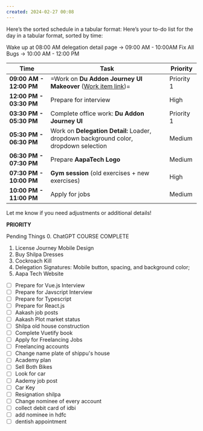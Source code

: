 ```yaml
---
created: 2024-02-27 00:08
---
```

Here’s the sorted schedule in a tabular format:
Here’s your to-do list for the day in a tabular format, sorted by time:

Wake up at 08:00 AM 
delegation detail page -> 09:00 AM - 10:00AM
Fix All Bugs -> 10:00 AM - 12:00 PM



| **Time**                | **Task**                                                                                                                              | **Priority** |
| ----------------------- | ------------------------------------------------------------------------------------------------------------------------------------- | ------------ |
| **09:00 AM - 12:00 PM** | =Work on **Du Addon Journey UI Makeover** ([Work item link](https://devops.det.gov.ae/DefaultCollection/IID/_workitems/edit/71714/))= | Priority 1   |
| **12:00 PM - 03:30 PM** | Prepare for interview                                                                                                                 | High         |
| **03:30 PM - 05:30 PM** | Complete office work: **Du Addon Journey UI**                                                                                         | Priority 1   |
| **05:30 PM - 06:30 PM** | Work on **Delegation Detail:** Loader, dropdown background color, dropdown selection                                                  | Medium       |
| **06:30 PM - 07:30 PM** | Prepare **AapaTech Logo**                                                                                                             | Medium       |
| **07:30 PM - 10:00 PM** | **Gym session** (old exercises + new exercises)                                                                                       | High         |
| **10:00 PM - 11:00 PM** | Apply for jobs                                                                                                                        | Medium       |

Let me know if you need adjustments or additional details!


**PRIORITY**


Pending Things
0. ChatGPT COURSE COMPLETE
1. License Journey Mobile Design
2. Buy Shilpa Dresses
3. Cockroach Kill
4. Delegation Signatures: Mobile button, spacing, and background color;
5. Aapa Tech Website

- [ ] Prepare for Vue.js Interview
- [ ] Prepare for Javscript Interview
- [ ] Prepare for Typescript
- [ ] Prepare for React.js
- [ ] Aakash job posts
- [ ] Aakash Plot market status
- [ ] Shilpa old house construction
- [ ] Complete Vuetify book
- [ ] Apply for Freelancing Jobs
- [ ] Freelancing accounts
- [ ] Change name plate of shippu's house
- [ ] Academy plan
- [ ] Sell Both Bikes
- [ ] Look for car
- [ ] Aademy job post
- [ ] Car Key
- [ ] Resignation shilpa
- [ ] Change nominee of every account
- [ ] collect debit card of idbi
- [ ] add nominee in hdfc
- [ ] dentish appointment